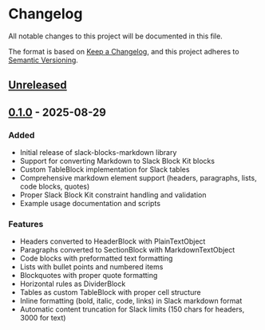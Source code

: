 # Changelog

All notable changes to this project will be documented in this file.

The format is based on [Keep a Changelog](https://keepachangelog.com/en/1.0.0/),
and this project adheres to [Semantic Versioning](https://semver.org/spec/v2.0.0.html).

## [Unreleased]

## [0.1.0] - 2025-08-29

### Added
- Initial release of slack-blocks-markdown library
- Support for converting Markdown to Slack Block Kit blocks
- Custom TableBlock implementation for Slack tables
- Comprehensive markdown element support (headers, paragraphs, lists, code blocks, quotes)
- Proper Slack Block Kit constraint handling and validation
- Example usage documentation and scripts

### Features
- Headers converted to HeaderBlock with PlainTextObject
- Paragraphs converted to SectionBlock with MarkdownTextObject
- Code blocks with preformatted text formatting
- Lists with bullet points and numbered items
- Blockquotes with proper quote formatting
- Horizontal rules as DividerBlock
- Tables as custom TableBlock with proper cell structure
- Inline formatting (bold, italic, code, links) in Slack markdown format
- Automatic content truncation for Slack limits (150 chars for headers, 3000 for text)

[Unreleased]: https://github.com/atacan/slack-blocks-markdown/compare/v0.1.0...HEAD
[0.1.0]: https://github.com/atacan/slack-blocks-markdown/releases/tag/v0.1.0